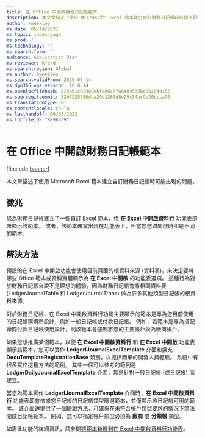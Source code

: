 ```yaml
---
title: 在 Office 中開啟財務日記帳範本
description: 本文章描述了使用 Microsoft Excel 範本建立自訂財務日記帳時可能出現的問題。
author: kweekley
ms.date: 05/14/2021
ms.topic: index-page
ms.prod: ''
ms.technology: ''
ms.search.form: ''
audience: Application User
ms.reviewer: kfend
ms.search.region: Global
ms.author: kweekley
ms.search.validFrom: 2020-05-14
ms.dyn365.ops.version: 10.0.14
ms.openlocfilehash: a29ab1cb2980ebfed6c6fa6409538bc802849156
ms.sourcegitcommit: 52b7225350daa29b1263d8e29c54ac9e20bcca70
ms.translationtype: HT
ms.contentlocale: zh-TW
ms.lasthandoff: 06/03/2022
ms.locfileid: "8896339"
---
```

# <a name="open-financial-journal-templates-in-office"></a>在 Office 中開啟財務日記帳範本

[!include [banner](../includes/banner.md)]

本文章描述了使用 Microsoft Excel 範本建立自訂財務日記帳時可能出現的問題。

## <a name="symptom"></a>徵兆

您為財務日記帳建立了一個自訂 Excel 範本，但 **在 Excel 中開啟資料行** 功能表卻未顯示該範本。 或者，該範本確實出現在功能表上，但當您選取開啟時卻是不同的範本。

## <a name="resolution"></a>解決方法

預設的在 Excel 中開啟功能會使用目前頁面的根資料來源 (資料表)，來決定要將哪些 Office 範本或資料實體顯示為 **在 Excel 中開啟** 的功能表選項。 這種行為對於財務日記帳來說不是理想的體驗，因為財務日記帳會將相同資料表 (LedgerJournalTable 和 LedgerJournalTrans) 做為許多其他類型日記帳的根資料來源。

對於財務日記帳，在 Excel 中開啟資料行功能主要顯示的範本是專為您目前使用的日記帳環境所設計，例如一般日記帳或付款日記帳。 例如，若範本是專為搭配廠商付款日記帳使用設計，則該範本會強制將您的主要帳戶設為廠商帳戶。

如果您想推廣某個範本，以便 **在 Excel 中開啟資料行** 和 **在 Excel 中開啟** 功能表顯示該範本，您可以實作 **LedgerIJournalExcelTemplate** 介面和擴充 **DocuTemplateRegistrationBase** 類別，以提供簡單的開發人員體驗。 系統中有很多實作這種方法的範例。 其中一個可以參考的範例是 **LedgerDailyJournalExcelTemplate** 介面，其是針對一般日記帳 (或日記帳) 而建立。

當您為範本實作 **LedgerIJournalExcelTemplate** 介面時，**在 Excel 中開啟資料行** 功能表即會依據您日記帳的日記帳類型篩選範本，並僅顯示該日記帳可用的範本。 該介面還提供了一個驗證方法，可確保在未符合帳戶類型要求的情況下無法開啟日記帳範本。 例如，您可以指定帳戶類型必須為 **廠商** 或 **分類帳** 類型。

如需此功能的詳細資訊，請參閱[將範本新增到在 Excel 中開啟資料行功能表](../../fin-ops-core/dev-itpro/user-interface/add-templates-open-lines-excel-menu.md)。
